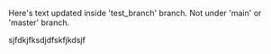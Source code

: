 Here's text updated inside 'test_branch' branch. Not under 'main' or 'master' branch.

sjfdkjfksdjdfskfjkdsjf